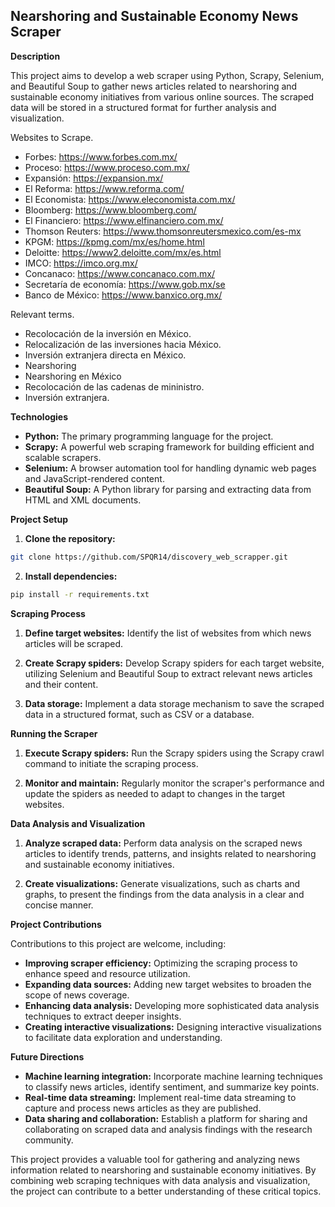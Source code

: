 ## Nearshoring and Sustainable Economy News Scraper

**Description**

This project aims to develop a web scraper using Python, Scrapy, Selenium, and Beautiful Soup to gather news articles related to nearshoring and sustainable economy initiatives from various online sources. The scraped data will be stored in a structured format for further analysis and visualization.

Websites to Scrape.
- Forbes: https://www.forbes.com.mx/
- Proceso: https://www.proceso.com.mx/
- Expansión: https://expansion.mx/
- El Reforma: https://www.reforma.com/
- El Economista: https://www.eleconomista.com.mx/
- Bloomberg: https://www.bloomberg.com/
- El Financiero: https://www.elfinanciero.com.mx/
- Thomson Reuters: https://www.thomsonreutersmexico.com/es-mx
- KPGM: https://kpmg.com/mx/es/home.html
- Deloitte: https://www2.deloitte.com/mx/es.html
- IMCO: https://imco.org.mx/
- Concanaco: https://www.concanaco.com.mx/
- Secretaría de economía: https://www.gob.mx/se
- Banco de México: https://www.banxico.org.mx/

Relevant terms.
- Recolocación de la inversión en México.
- Relocalización de las inversiones hacia México.
- Inversión extranjera directa en México.
- Nearshoring
- Nearshoring en México
- Recolocación de las cadenas de mininistro.
- Inversión extranjera.

**Technologies**

* **Python:** The primary programming language for the project.
* **Scrapy:** A powerful web scraping framework for building efficient and scalable scrapers.
* **Selenium:** A browser automation tool for handling dynamic web pages and JavaScript-rendered content.
* **Beautiful Soup:** A Python library for parsing and extracting data from HTML and XML documents.

**Project Setup**

1. **Clone the repository:**

```bash
git clone https://github.com/SPQR14/discovery_web_scrapper.git
```

2. **Install dependencies:**

```bash
pip install -r requirements.txt
```

**Scraping Process**

1. **Define target websites:** Identify the list of websites from which news articles will be scraped.

2. **Create Scrapy spiders:** Develop Scrapy spiders for each target website, utilizing Selenium and Beautiful Soup to extract relevant news articles and their content.

3. **Data storage:** Implement a data storage mechanism to save the scraped data in a structured format, such as CSV or a database.

**Running the Scraper**

1. **Execute Scrapy spiders:** Run the Scrapy spiders using the Scrapy crawl command to initiate the scraping process.

2. **Monitor and maintain:** Regularly monitor the scraper's performance and update the spiders as needed to adapt to changes in the target websites.

**Data Analysis and Visualization**

1. **Analyze scraped data:** Perform data analysis on the scraped news articles to identify trends, patterns, and insights related to nearshoring and sustainable economy initiatives.

2. **Create visualizations:** Generate visualizations, such as charts and graphs, to present the findings from the data analysis in a clear and concise manner.

**Project Contributions**

Contributions to this project are welcome, including:

* **Improving scraper efficiency:** Optimizing the scraping process to enhance speed and resource utilization.
* **Expanding data sources:** Adding new target websites to broaden the scope of news coverage.
* **Enhancing data analysis:** Developing more sophisticated data analysis techniques to extract deeper insights.
* **Creating interactive visualizations:** Designing interactive visualizations to facilitate data exploration and understanding.

**Future Directions**

* **Machine learning integration:** Incorporate machine learning techniques to classify news articles, identify sentiment, and summarize key points.
* **Real-time data streaming:** Implement real-time data streaming to capture and process news articles as they are published.
* **Data sharing and collaboration:** Establish a platform for sharing and collaborating on scraped data and analysis findings with the research community.

This project provides a valuable tool for gathering and analyzing news information related to nearshoring and sustainable economy initiatives. By combining web scraping techniques with data analysis and visualization, the project can contribute to a better understanding of these critical topics.